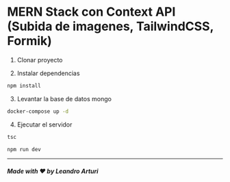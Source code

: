 # MERN Stack con Context API (Subida de imagenes, TailwindCSS, Formik) 

1. Clonar proyecto

2. Instalar dependencias
```bash
npm install
```

3. Levantar la base de datos mongo

```bash
docker-compose up -d
```

4. Ejecutar el servidor

```bash
tsc
```

```bash
npm run dev
```

 ---

##### Made with ❤️ by Leandro Arturi
